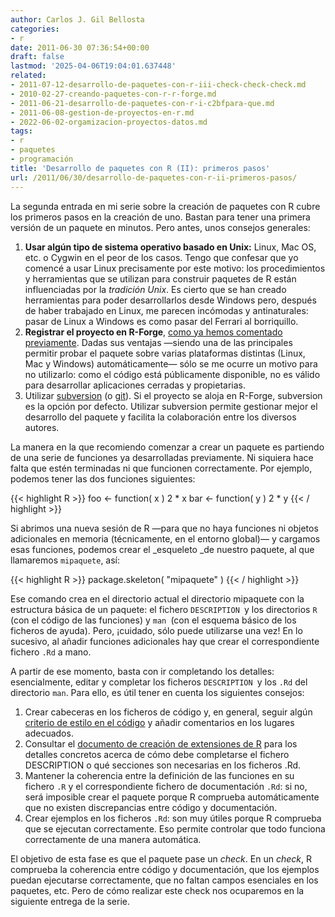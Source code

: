 ```yaml
---
author: Carlos J. Gil Bellosta
categories:
- r
date: 2011-06-30 07:36:54+00:00
draft: false
lastmod: '2025-04-06T19:04:01.637448'
related:
- 2011-07-12-desarrollo-de-paquetes-con-r-iii-check-check-check.md
- 2010-02-27-creando-paquetes-con-r-r-forge.md
- 2011-06-21-desarrollo-de-paquetes-con-r-i-c2bfpara-que.md
- 2011-06-08-gestion-de-proyectos-en-r.md
- 2022-06-02-orgamizacion-proyectos-datos.md
tags:
- r
- paquetes
- programación
title: 'Desarrollo de paquetes con R (II): primeros pasos'
url: /2011/06/30/desarrollo-de-paquetes-con-r-ii-primeros-pasos/
---
```


La segunda entrada en mi serie sobre la creación de paquetes con R cubre los primeros pasos en la creación de uno. Bastan para tener una primera versión de un paquete en minutos. Pero antes, unos consejos generales:

1. **Usar algún tipo de sistema operativo basado en Unix:** Linux, Mac OS, etc. o Cygwin en el peor de los casos. Tengo que confesar que yo comencé a usar Linux precisamente por este motivo: los procedimientos y herramientas que se utilizan para construir paquetes de R están influenciadas por la _tradición Unix_. Es cierto que se han creado herramientas para poder desarrollarlos desde Windows pero, después de haber trabajado en Linux, me parecen incómodas y antinaturales: pasar de Linux a Windows es como pasar del Ferrari al borriquillo.
2. **Registrar el proyecto en R-Forge**, [como ya hemos comentado previamente](https://datanalytics.com/2010/02/27/creando-paquetes-con-r-r-forge/). Dadas sus ventajas —siendo una de las principales permitir probar el paquete sobre varias plataformas distintas (Linux, Mac y Windows) automáticamente— sólo se me ocurre un motivo para no utilizarlo: como el código está públicamente disponible, no es válido para desarrollar aplicaciones cerradas y propietarias.
3. Utilizar [subversion](https://datanalytics.com/2011/06/13/minitutorial-de-subversion/) (o [git](http://git-scm.com/)). Si el proyecto se aloja en R-Forge, subversion es la opción por defecto. Utilizar subversion permite gestionar mejor el desarrollo del paquete y facilita la colaboración entre los diversos autores.

La manera en la que recomiendo comenzar a crear un paquete es partiendo de una serie de funciones ya desarrolladas previamente. Ni siquiera hace falta que estén terminadas ni que funcionen correctamente. Por ejemplo, podemos tener las dos funciones siguientes:







{{< highlight R >}}
foo <- function( x ) 2 * x
bar <- function( y ) 2 * y
{{< / highlight >}}







Si abrimos una nueva sesión de R —para que no haya funciones ni objetos adicionales en memoria (técnicamente, en el entorno global)— y cargamos esas funciones, podemos crear el _esqueleto _de nuestro paquete, al que llamaremos `mipaquete`, así:







{{< highlight R >}}
package.skeleton( "mipaquete" )
{{< / highlight >}}







Ese comando crea en el directorio actual el directorio mipaquete con la estructura básica de un paquete: el fichero `DESCRIPTION `y los directorios `R `(con el código de las funciones) y `man `(con el esquema básico de los ficheros de ayuda). Pero, ¡cuidado, sólo puede utilizarse una vez! En lo sucesivo, al añadir funciones adicionales hay que crear el correspondiente fichero `.Rd` a mano.

A partir de ese momento, basta con ir completando los detalles: esencialmente, editar y completar los ficheros `DESCRIPTION `y los `.Rd` del directorio `man`. Para ello, es útil tener en cuenta los siguientes consejos:



1. Crear cabeceras en los ficheros de código y, en general, seguir algún [criterio de estilo en el código](http://www.datanalytics.com/guia_estilo_r.html) y añadir comentarios en los lugares adecuados.
2. Consultar el [documento de creación de extensiones de R](http://cran.r-project.org/doc/manuals/R-exts.pdf) para los detalles concretos acerca de cómo debe completarse el fichero DESCRIPTION o qué secciones son necesarias en los ficheros .Rd.
3. Mantener la coherencia entre la definición de las funciones en su fichero `.R` y el correspondiente fichero de documentación `.Rd`: si no, será imposible crear el paquete porque R comprueba automáticamente que no existen discrepancias entre código y documentación.
4. Crear ejemplos en los ficheros `.Rd`: son muy útiles porque R comprueba que se ejecutan correctamente. Eso permite controlar que todo funciona correctamente de una manera automática.

El objetivo de esta fase es que el paquete pase un _check_. En un _check_, R comprueba la coherencia entre código y documentación, que los ejemplos puedan ejecutarse correctamente, que no faltan campos esenciales en los paquetes, etc. Pero de cómo realizar este check nos ocuparemos en la siguiente entrega de la serie.
